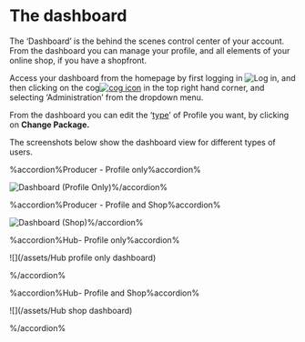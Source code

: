 # The dashboard

The ‘Dashboard’ is the behind the scenes control center of your account. From the dashboard you can manage your profile, and all elements of your online shop, if you have a shopfront.

Access your dashboard from the homepage by first logging in ![](https://openfoodnetwork.org/wp-content/uploads/2015/05/Log-In.png "Log in"), and then clicking on the cog[![](https://openfoodnetwork.org/wp-content/uploads/2015/05/Cog.png "cog icon")](https://openfoodnetwork.org/wp-content/uploads/2015/05/Cog.png) in the top right hand corner, and selecting ‘Administration’ from the dropdown menu.

From the dashboard you can edit the ‘[type](/producer-profile-types.md)’ of Profile you want, by clicking on **Change Package.**

The screenshots below show the dashboard view for different types of users.

%accordion%Producer - Profile only%accordion%

![](https://openfoodnetwork.org/wp-content/uploads/2015/05/Dashboard-Profile-Only.png "Dashboard \(Profile Only\)")%/accordion%



%accordion%Producer - Profile and Shop%accordion%



![](https://openfoodnetwork.org/wp-content/uploads/2015/05/Dashboard-Shop.png "Dashboard \(Shop\)")%/accordion%

%accordion%Hub- Profile only%accordion%

![](/assets/Hub profile only dashboard)

%/accordion%

%accordion%Hub- Profile and Shop%accordion%

![](/assets/Hub shop dashboard)

%/accordion%







